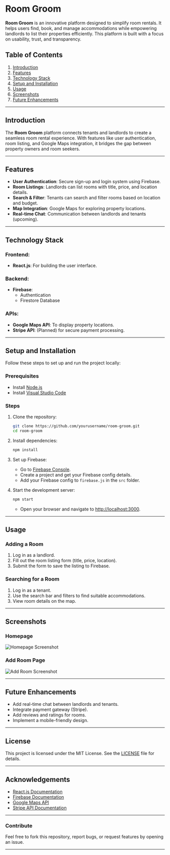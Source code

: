 
# Room Groom

**Room Groom** is an innovative platform designed to simplify room rentals. It helps users find, book, and manage accommodations while empowering landlords to list their properties efficiently. This platform is built with a focus on usability, trust, and transparency.

## Table of Contents
1. [Introduction](#introduction)
2. [Features](#features)
3. [Technology Stack](#technology-stack)
4. [Setup and Installation](#setup-and-installation)
5. [Usage](#usage)
6. [Screenshots](#screenshots)
7. [Future Enhancements](#future-enhancements)

---

## Introduction

The **Room Groom** platform connects tenants and landlords to create a seamless room rental experience. With features like user authentication, room listing, and Google Maps integration, it bridges the gap between property owners and room seekers.

---

## Features
- **User Authentication**: Secure sign-up and login system using Firebase.
- **Room Listings**: Landlords can list rooms with title, price, and location details.
- **Search & Filter**: Tenants can search and filter rooms based on location and budget.
- **Map Integration**: Google Maps for exploring property locations.
- **Real-time Chat**: Communication between landlords and tenants (upcoming).

---

## Technology Stack

### Frontend:
- **React.js**: For building the user interface.

### Backend:
- **Firebase**:
  - Authentication
  - Firestore Database

### APIs:
- **Google Maps API**: To display property locations.
- **Stripe API**: (Planned) for secure payment processing.

---

## Setup and Installation

Follow these steps to set up and run the project locally:

### Prerequisites
- Install [Node.js](https://nodejs.org/)
- Install [Visual Studio Code](https://code.visualstudio.com/)

### Steps
1. Clone the repository:
   ```bash
   git clone https://github.com/yourusername/room-groom.git
   cd room-groom
   ```
2. Install dependencies:
   ```bash
   npm install
   ```
3. Set up Firebase:
   - Go to [Firebase Console](https://console.firebase.google.com/).
   - Create a project and get your Firebase config details.
   - Add your Firebase config to `firebase.js` in the `src` folder.

4. Start the development server:
   ```bash
   npm start
   ```
   - Open your browser and navigate to [http://localhost:3000](http://localhost:3000).

---

## Usage

### Adding a Room
1. Log in as a landlord.
2. Fill out the room listing form (title, price, location).
3. Submit the form to save the listing to Firebase.

### Searching for a Room
1. Log in as a tenant.
2. Use the search bar and filters to find suitable accommodations.
3. View room details on the map.

---

## Screenshots

### Homepage
![Homepage Screenshot](https://via.placeholder.com/800x400)

### Add Room Page
![Add Room Screenshot](https://via.placeholder.com/800x400)

---

## Future Enhancements
- Add real-time chat between landlords and tenants.
- Integrate payment gateway (Stripe).
- Add reviews and ratings for rooms.
- Implement a mobile-friendly design.

---

## License
This project is licensed under the MIT License. See the [LICENSE](LICENSE) file for details.

---

## Acknowledgements
- [React.js Documentation](https://reactjs.org/docs/getting-started.html)
- [Firebase Documentation](https://firebase.google.com/docs)
- [Google Maps API](https://developers.google.com/maps/documentation)
- [Stripe API Documentation](https://stripe.com/docs)

---

### Contribute
Feel free to fork this repository, report bugs, or request features by opening an issue.

---
